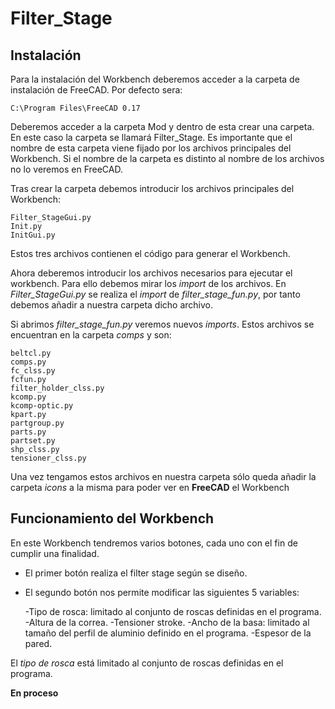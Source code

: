 # Filter_Stage
## Instalación
Para la instalación del Workbench deberemos acceder a la carpeta de instalación de FreeCAD. Por defecto sera:

	C:\Program Files\FreeCAD 0.17

Deberemos acceder a la carpeta Mod y dentro de esta crear una carpeta. 
En este caso la carpeta se llamará Filter_Stage.
Es importante que el nombre de esta carpeta viene fijado por los archivos principales del Workbench.
Si el nombre de la carpeta es distinto al nombre de los archivos no lo veremos en FreeCAD.

Tras crear la carpeta debemos introducir los archivos principales del Workbench:

	Filter_StageGui.py
	Init.py
	InitGui.py
Estos tres archivos contienen el código para generar el Workbench.

Ahora deberemos introducir los archivos necesarios para ejecutar el workbench. Para ello
debemos mirar los *import* de los archivos.
En *Filter_StageGui.py* se realiza el *import* de *filter_stage_fun.py*, por tanto
debemos añadir a nuestra carpeta dicho archivo.

Si abrimos *filter_stage_fun.py* veremos nuevos *imports*. Estos archivos se encuentran en la 
carpeta *comps* y son:

	beltcl.py
	comps.py
	fc_clss.py
	fcfun.py
  	filter_holder_clss.py
	kcomp.py
	kcomp-optic.py
	kpart.py
	partgroup.py
	parts.py
	partset.py
	shp_clss.py
	tensioner_clss.py

Una vez tengamos estos archivos en nuestra carpeta sólo queda añadir la carpeta *icons* a la misma para poder ver en **FreeCAD** el Workbench

## Funcionamiento del Workbench
En este Workbench tendremos varios botones, cada uno con el fin de cumplir una finalidad.

- El primer botón realiza el filter stage según se diseño.

- El segundo botón nos permite modificar las siguientes 5 variables:

	-Tipo de rosca: limitado al conjunto de roscas definidas en el programa.
	-Altura de la correa.
	-Tensioner stroke.
	-Ancho de la basa: limitado al tamaño del perfil de aluminio definido en el programa.
	-Espesor de la pared.

El *tipo de rosca* está limitado al conjunto de roscas definidas en el programa.

**En proceso**